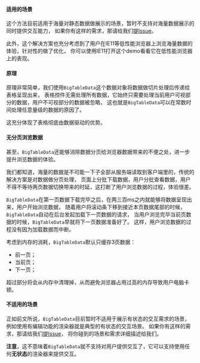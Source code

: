 
#### 适用的场景

这个方法目前适用于海量对静态数据做展示的场景，暂时不支持对海量数据展示的同时提供交互能力，
如果你有这样的需求，那请给我们[提Issue](https://github.com/rdkmaster/jigsaw/issues/new)。

此外，这个解决方案也充分考虑到了用户在IE11等低性能浏览器上浏览海量数据的体验，针对性的做了优化，
你可以使用IE11打开这个demo看看它在低性能浏览器上的表现。

#### 原理

原理非常简单，我们使用`BigTableData`这个数据对象将数据做切片处理后传递给表格呈现出来，
表格控件无需处理所有数据，它始终只需要处理当前用户可视部分的数据，用户不可视部分的数据被忽略，
这也就是`BigTableData`可以在常数时间处理任意量级的数据的原因了。

这充分体现了表格彻底由数据驱动的优势。

#### 无分页浏览数据

甚至，`BigTableData`还能够消除数据分页给浏览器数据带来的不便之处，进一步提升浏览数据的体验。

我们都知道，海量的数据是不可能一下子全部从服务端读取到客户端里的，传统的解决方案是对数据做分页处理，
页面上分批下载数据，用户分批查看数据，用户不得不等待两页数据切换带来的时延，这打断了用户浏览数据的过程，体验很差。

`BigTableData`在第一页数据下载完毕之后，在两三百ms之内就能够将数据呈现出来，用户开始浏览数据，
随着用户将滚动条下移到接近本页数据尾部的时候，`BigTableData`自动在后台发起加载下一页数据的请求，
当用户浏览完毕当前页数据的时候，`BigTableData`早就将下一页数据准备好了。
这样，用户浏览数据的过程没有因为加载数据而中断。

考虑到内存的消耗，`BigTableData`默认只缓存3页数据：

- 前一页；
- 当前页；
- 下一页；

超过部分将会从内存中清理掉，从而避免浏览器占用过高的内存导致用户电脑卡顿。

#### 不适用的场景

正如前文所说，`BigTableData`目前暂时不适用于展示有状态的交互需求的场景，例如使用有编辑功能的渲染器就是典型的有状态的交互场景。
如果你有这样的需求，那请给我们[提Issue](https://github.com/rdkmaster/jigsaw/issues/new)，
将你碰到的场景和需求详细描述给我们。

**注意**，这不意味着`BigTableData`就不支持对用户提供交互了，它可以支持使用任何**无状态**的渲染器来提供交互。


